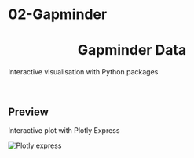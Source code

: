 # 02-Gapminder

<h1 align="center">
  Gapminder Data
</h1>

<p align="left">
Interactive visualisation with Python packages
</p>

<br />

## Preview
Interactive plot with Plotly Express


![Plotly express](output/MLCn5eO4q9.gif?raw=true "Plotly express")

